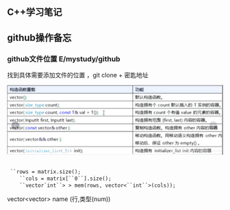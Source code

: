 ## C++学习笔记

## github操作备忘

### github文件位置   E/mystudy/github



找到具体需要添加文件的位置  ，git clone + 密匙地址

![1625346148422](SuiBi.assets/1625346148422.png)

```

```

```
 ``rows = matrix.size();
    ``cols = matrix[``0``].size();
    ``vector`int``> > mem(rows, vector<``int``>(cols));
```

vector<vector<int>>  name (行,类型(num))